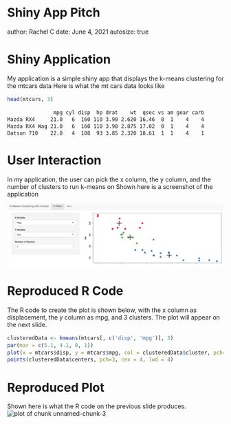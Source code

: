 Shiny App Pitch
========================================================
author: Rachel C
date: June 4, 2021
autosize: true

Shiny Application
========================================================

My application is a simple shiny app that displays the k-means clustering for the mtcars data
Here is what the mt cars data looks like

```r
head(mtcars, 3)
```

```
               mpg cyl disp  hp drat    wt  qsec vs am gear carb
Mazda RX4     21.0   6  160 110 3.90 2.620 16.46  0  1    4    4
Mazda RX4 Wag 21.0   6  160 110 3.90 2.875 17.02  0  1    4    4
Datsun 710    22.8   4  108  93 3.85 2.320 18.61  1  1    4    1
```

User Interaction
========================================================
In my application, the user can pick the x column, the y column, and the number of clusters to run k-means on
Shown here is a screenshot of the application

![Shiny app on startup](app.png)

Reproduced R Code
========================================================
The R code to create the plot is shown below, with the x column as displacement, the y column as mpg, and 3 clusters. The plot will appear on the next slide.

```r
clusteredData <- kmeans(mtcars[, c('disp', 'mpg')], 3)
par(mar = c(5.1, 4.1, 0, 1))
plot(x = mtcars$disp, y = mtcars$mpg, col = clusteredData$cluster, pch=20, cex = 3)
points(clusteredData$centers, pch=3, cex = 4, lwd = 4)
```
Reproduced Plot
========================================================
Shown here is what the R code on the previous slide produces.
![plot of chunk unnamed-chunk-3](pitch-figure/unnamed-chunk-3-1.png)
